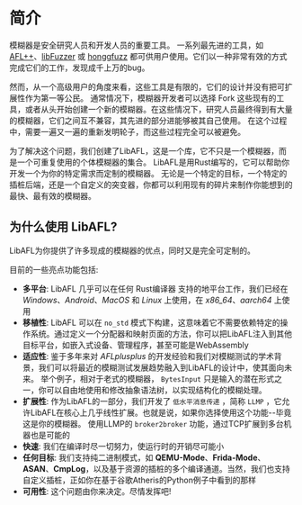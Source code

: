 # 简介

模糊器是安全研究人员和开发人员的重要工具。
一系列最先进的工具，如 [AFL++](https://github.com/AFLplusplus/AFLplusplus)、[libFuzzer](https://llvm.org/docs/LibFuzzer.html) 或 [honggfuzz](https://github.com/google/honggfuzz) 都可供用户使用。它们以一种非常有效的方式完成它们的工作，发现成千上万的bug。

然而，从一个高级用户的角度来看，这些工具是有限的，它们的设计并没有把可扩展性作为第一等公民。
通常情况下，模糊器开发者可以选择 Fork 这些现有的工具，或者从头开始创建一个新的模糊器。在这些情况下，研究人员最终得到有大量的模糊器，它们之间互不兼容，其先进的部分进能够被其自己使用。
在这个过程中，需要一遍又一遍的重新发明轮子，而这些过程完全可以被避免。

为了解决这个问题，我们创建了LibAFL，这是一个库，它不只是一个模糊器，而是一个可重复使用的个体模糊器的集合。
LibAFL是用Rust编写的，它可以帮助你开发一个为你的特定需求而定制的模糊器。
无论是一个特定的目标，一个特定的插桩后端，还是一个自定义的突变器，你都可以利用现有的碎片来制作你能想到的最快、最有效的模糊器。

## 为什么使用 LibAFL?

LibAFL为你提供了许多现成的模糊器的优点，同时又是完全可定制的。

目前的一些亮点功能包括: 

- **多平台**: LibAFL 几乎可以在任何 Rust编译器 支持的地平台工作，我们已经在 *Windows*、*Android*、*MacOS* 和 *Linux* 上使用，在 *x86_64*、*aarch64* 上使用
- **移植性**: LibAFL 可以在 `no_std` 模式下构建，这意味着它不需要依赖特定的操作系统。通过定义一个分配器和映射页面的方法，你可以把LibAFL注入到其他目标平台，如嵌入式设备、管理程序，甚至可能是WebAssembly
- **适应性**: 鉴于多年来对 *AFLplusplus* 的开发经验和我们对模糊测试的学术背景，我们可以将最近的模糊测试发展趋势融入到LibAFL的设计中，使其面向未来。
举个例子，相对于老式的模糊器， `BytesInput` 只是输入的潜在形式之一，你可以自由地使用和修改抽象语法树，以实现结构化的模糊处理。
- **扩展性**: 作为LibAFL的一部分，我们开发了 `低水平消息传递` ，简称 `LLMP` ，它允许LibAFL在核心上几乎线性扩展。也就是说，如果你选择使用这个功能--毕竟这是你的模糊器。
使用LLMP的 `broker2broker` 功能，通过TCP扩展到多台机器也是可能的
- **快速**: 我们在编译时尽一切努力，使运行时的开销尽可能小
- **任何目标**: 我们支持纯二进制模式，如 **QEMU-Mode**、**Frida-Mode**、**ASAN**、**CmpLog**，以及基于资源的插桩的多个编译通道。当然，我们也支持自定义插桩，正如你在基于谷歌Atheris的Python例子中看到的那样
- **可用性**: 这个问题由你来决定。尽情发挥吧!

